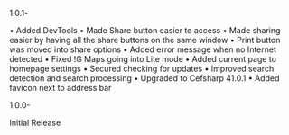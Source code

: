 1.0.1-

•  Added DevTools
•  Made Share button easier to access
•  Made sharing easier by having all the share buttons on the same window
•  Print button was moved into share options
•  Added error message when no Internet detected
•  Fixed !G Maps going into Lite mode
•  Added current page to homepage settings
•  Secured checking for updates
•  Improved search detection and search processing
•  Upgraded to Cefsharp 41.0.1
•  Added favicon next to address bar


1.0.0-

Initial Release

